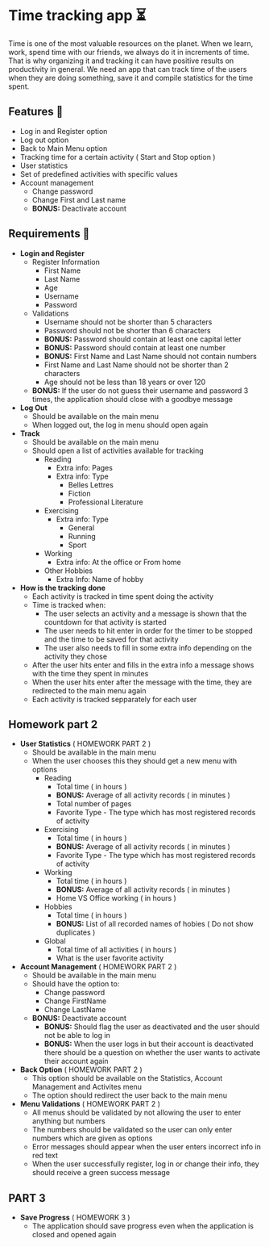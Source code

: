 # Time tracking app ⏳
Time is one of the most valuable resources on the planet. When we learn, work, spend time with our friends, we always do it in increments of time. That is why organizing it and tracking it can have positive results on productivity in general. We need an app that can track time of the users when they are doing something, save it and compile statistics for the time spent. 
## Features 🎈 
* Log in and Register option
* Log out option
* Back to Main Menu option
* Tracking time for a certain activity ( Start and Stop option )
* User statistics 
* Set of predefined activities with specific values
* Account management 
	* Change password
	* Change First and Last name
	* **BONUS:** Deactivate account
## Requirements 📌
* **Login and Register** 
	* Register Information
		* First Name
		* Last Name
		* Age
		* Username
		* Password
	* Validations
		* Username should not be shorter than 5 characters
		* Password should not be shorter than 6 characters
		* **BONUS:** Password should contain at least one capital letter
		* **BONUS:** Password should contain at least one number
		* **BONUS:** First Name and Last Name should not contain numbers
		* First Name and Last Name should not be shorter than 2 characters
		* Age should not be less than 18 years or over 120
	* **BONUS:** If the user do not guess their username and password 3 times, the application should close with a goodbye message
* **Log Out**
	* Should be available on the main menu
	* When logged out, the log in menu should open again
* **Track** 
	* Should be available on the main menu
	* Should open a list of activities available for tracking
		* Reading
			* Extra info: Pages
			* Extra info: Type
				* Belles Lettres
				* Fiction
				* Professional Literature
		* Exercising
			* Extra info: Type
				* General
				* Running
				* Sport
		* Working
			* Extra info: At the office or From home
		* Other Hobbies
			* Extra Info: Name of hobby
*  **How is the tracking done**
	* Each activity is tracked in time spent doing the activity
	* Time is tracked when:
		* The user selects an activity and a message is shown that the countdown for that activity is started
		* The user needs to hit enter in order for the timer to be stopped and the time to be saved for that activity
		* The user also needs to fill in some extra info depending on the activity they chose
	* After the user hits enter and fills in the extra info a message shows with the time they spent in minutes
	* When the user hits enter after the message with the time, they are redirected to the main menu again
	*	Each activity is tracked sepparately for each user
## Homework part 2
*	**User Statistics** ( HOMEWORK PART 2 )
	*	Should be available in the main menu
	*	When the user chooses this they should get a new menu with options
		*	Reading
			*	Total time ( in hours )
			*	**BONUS:** Average of all activity records ( in minutes )
			*	Total number of pages
			*	Favorite Type - The type which has most registered records of activity
		*	Exercising
			*	Total time ( in hours )
			*	**BONUS:** Average of all activity records ( in minutes )
			*	Favorite Type - The type which has most registered records of activity
		*	Working
			*	Total time ( in hours )
			*	**BONUS:** Average of all activity records ( in minutes )
			*  Home VS Office working ( in hours )
		*	Hobbies
			*	Total time ( in hours )
			*	**BONUS:** List of all recorded names of hobies ( Do not show duplicates )
		*	Global
			*	Total time of all activities ( in hours )
			*	What is the user favorite activity
* **Account Management** ( HOMEWORK PART 2 )
	* Should be available in the main menu
	* Should have the option to:
		* Change password
		* Change FirstName
		* Change LastName
	* **BONUS:** Deactivate account
		* **BONUS:** Should flag the user as deactivated and the user should not be able to log in
		* **BONUS:** When the user logs in but their account is deactivated there should be a question on whether the user wants to activate their account again 
* **Back Option** ( HOMEWORK PART 2 )
	* This option should be available on the Statistics, Account Management and Activites menu
	* The option should redirect the user back to the main menu
* **Menu Validations** ( HOMEWORK PART 2 )
	* All menus should be validated by not allowing the user to enter anything but numbers
	* The numbers should be validated so the user can only enter numbers which are given as options
	* Error messages should appear when the user enters incorrect info in red text
	* When the user successfully register, log in or change their info, they should receive a green success message
## PART 3
* **Save Progress** ( HOMEWORK 3 )
	* The application should save progress even when the application is closed and opened again 